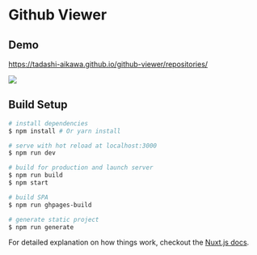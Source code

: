 Github Viewer
=============

## Demo

https://tadashi-aikawa.github.io/github-viewer/repositories/

![](pv.gif)

## Build Setup

``` bash
# install dependencies
$ npm install # Or yarn install

# serve with hot reload at localhost:3000
$ npm run dev

# build for production and launch server
$ npm run build
$ npm start

# build SPA
$ npm run ghpages-build

# generate static project
$ npm run generate
```

For detailed explanation on how things work, checkout the [Nuxt.js docs](https://github.com/nuxt/nuxt.js).

